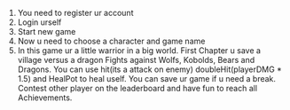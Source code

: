 1. You need to register ur account
2. Login urself
3. Start new game
4. Now u need to choose a character and game name
5. In this game ur a little warrior in a big world. First Chapter u save a village versus a dragon
   Fights against Wolfs, Kobolds, Bears and Dragons. You can use hit(its a attack on enemy) doubleHit(playerDMG * 1.5) and HealPot to heal uself.
   You can  save ur game if u need a break.
   Contest other player on the leaderboard and have fun to reach all Achievements. 